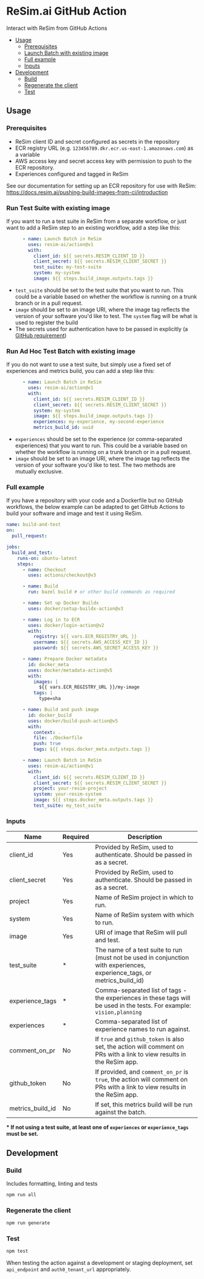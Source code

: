 # ReSim.ai GitHub Action

Interact with ReSim from GitHub Actions

- [Usage](#usage)
  - [Prerequisites](#prerequisites)
  - [Launch Batch with existing image](#launch-batch-with-existing-image)
  - [Full example](#full-example)
  - [Inputs](#inputs)
- [Development](#development)
  - [Build](#build)
  - [Regenerate the client](#regenerate-the-client)
  - [Test](#test)

## Usage

### Prerequisites

- ReSim client ID and secret configured as secrets in the repository
- ECR registry URL (e.g. `123456789.dkr.ecr.us-east-1.amazonaws.com`) as a variable
- AWS access key and secret access key with permission to push to the ECR repository.
- Experiences configured and tagged in ReSim

See our documentation for setting up an ECR repository for use with ReSim: https://docs.resim.ai/pushing-build-images-from-ci/introduction

### Run Test Suite with existing image

If you want to run a test suite in ReSim from a separate workflow, or just want to add a ReSim step to an existing workflow, add a step like this:

```yaml
      - name: Launch Batch in ReSim
        uses: resim-ai/action@v1
        with:          
          client_id: ${{ secrets.RESIM_CLIENT_ID }}
          client_secret: ${{ secrets.RESIM_CLIENT_SECRET }}
          test_suite: my-test-suite
          system: my-system
          image: ${{ steps.build_image.outputs.tags }}
```

- `test_suite` should be set to the test suite that you want to run. This could be a variable based on whether the workflow is running on a trunk branch or in a pull request.
- `image` should be set to an image URI, where the image tag reflects the version of your software you'd like to test. The `system` flag will be what is used to register the build
- The secrets used for authentication have to be passed in explicitly (a [GitHub requirement](https://docs.github.com/en/actions/security-guides/using-secrets-in-github-actions#using-secrets-in-a-workflow))

### Run Ad Hoc Test Batch with existing image

If you do not want to use a test suite, but simply use a fixed set of experiences and metrics build, you can add a step like this:

```yaml
      - name: Launch Batch in ReSim
        uses: resim-ai/action@v1
        with:          
          client_id: ${{ secrets.RESIM_CLIENT_ID }}
          client_secret: ${{ secrets.RESIM_CLIENT_SECRET }}
          system: my-system
          image: ${{ steps.build_image.outputs.tags }}
          experiences: my-experience, my-second-experience
          metrics_build_id: uuid
```

- `experiences` should be set to the experience (or comma-separated experiences) that you want to run. This could be a variable based on whether the workflow is running on a trunk branch or in a pull request.
- `image` should be set to an image URI, where the image tag reflects the version of your software you'd like to test.
The two methods are mutually exclusive.

### Full example

If you have a repository with your code and a Dockerfile but no GitHub workflows, the below example can be adapted to get GitHub Actions to build your software and image and test it using ReSim. 

```yaml
name: build-and-test
on:
  pull_request:

jobs:
  build_and_test:
    runs-on: ubuntu-latest
    steps:
      - name: Checkout
        uses: actions/checkout@v3

      - name: Build
        run: bazel build # or other build commands as required

      - name: Set up Docker Buildx
        uses: docker/setup-buildx-action@v3

      - name: Log in to ECR
        uses: docker/login-action@v2
        with:
          registry: ${{ vars.ECR_REGISTRY_URL }}
          username: ${{ secrets.AWS_ACCESS_KEY_ID }}
          password: ${{ secrets.AWS_SECRET_ACCESS_KEY }}

      - name: Prepare Docker metadata
        id: docker_meta
        uses: docker/metadata-action@v5
        with:
          images: |
            ${{ vars.ECR_REGISTRY_URL }}/my-image
          tags: |
            type=sha

      - name: Build and push image
        id: docker_build
        uses: docker/build-push-action@v5
        with:
          context: .
          file: ./Dockerfile
          push: true
          tags: ${{ steps.docker_meta.outputs.tags }}

      - name: Launch Batch in ReSim
        uses: resim-ai/action@v1
        with:          
          client_id: ${{ secrets.RESIM_CLIENT_ID }}
          client_secret: ${{ secrets.RESIM_CLIENT_SECRET }}
          project: your-resim-project
          system: your-resim-system
          image: ${{ steps.docker_meta.outputs.tags }}
          test_suite: my_test_suite
```

### Inputs

| Name             | Required | Description                                                                                                              |
| ---------------- | -------- | ------------------------------------------------------------------------------------------------------------------------ |
| client_id        | Yes      | Provided by ReSim, used to authenticate. Should be passed in as a secret.                                                |
| client_secret    | Yes      | Provided by ReSim, used to authenticate. Should be passed in as a secret.                                                |
| project          | Yes      | Name of ReSim project in which to run.                                                                                   |
| system           | Yes      | Name of ReSim system with which to run.                                                                                  |
| image            | Yes      | URI of image that ReSim will pull and test.                                                                              |
| test_suite       | *        | The name of a test suite to run (must not be used in conjunction with experiences, experience_tags, or metrics_build_id) |
| experience_tags  | *        | Comma-separated list of tags - the experiences in these tags will be used in the tests. For example: `vision,planning`   |
| experiences      | *        | Comma-separated list of experience names to run against.                                                                 |
| comment_on_pr    | No       | If `true` and `github_token` is also set, the action will comment on PRs with a link to view results in the ReSim app.   |
| github_token     | No       | If provided, and `comment_on_pr` is `true`, the action will comment on PRs with a link to view results in the ReSim app. |
| metrics_build_id | No       | If set, this metrics build will be run against the batch.                                                                |

 **\* If not using a test suite, at least one of `experiences` or `experience_tags` must be set.** 

## Development

### Build

Includes formatting, linting and tests

```sh
npm run all
```

### Regenerate the client

```sh
npm run generate
```

### Test

```sh
npm test
```

When testing the action against a development or staging deployment, set `api_endpoint` and `auth0_tenant_url` appropriately.
